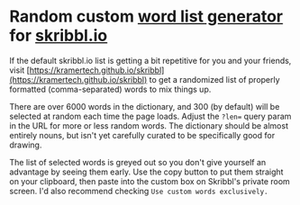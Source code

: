 # Random custom [word list generator](https://kramertech.github.io/skribbl) for [skribbl.io](https://skribbl.io/)

If the default skribbl.io list is getting a bit repetitive for you and your friends, visit [https://kramertech.github.io/skribbl](https://kramertech.github.io/skribbl) to get a randomized list of properly formatted (comma-separated) words to mix things up.

There are over 6000 words in the dictionary, and 300 (by default) will be selected at random each time the page loads. Adjust the `?len=` query param in the URL for more or less random words. The dictionary should be almost entirely nouns, but isn't yet carefully curated to be specifically good for drawing.

The list of selected words is greyed out so you don't give yourself an advantage by seeing them early. Use the copy button to put them straight on your clipboard, then paste into the custom box on Skribbl's private room screen. I'd also recommend checking `Use custom words exclusively.`
